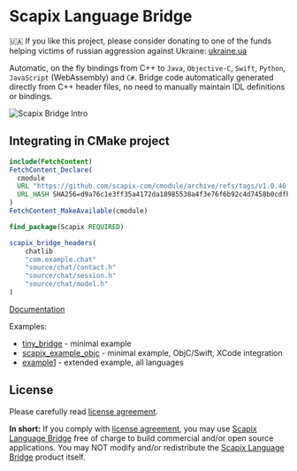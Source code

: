 ﻿# Scapix Language Bridge

🇺🇦 If you like this project, please consider donating to one of the funds helping victims of russian aggression against Ukraine: [ukraine.ua](https://war.ukraine.ua/donate/)

Automatic, on the fly bindings from C++ to `Java`, `Objective-C`, `Swift`, `Python`, `JavaScript` (WebAssembly) and `C#`.
Bridge code automatically generated directly from C++ header files, no need to manually maintain IDL definitions or bindings.

![Scapix Bridge Intro](https://www.scapix.com/img/scapix_intro.png)

## Integrating in CMake project

```cmake
include(FetchContent)
FetchContent_Declare(
  cmodule
  URL "https://github.com/scapix-com/cmodule/archive/refs/tags/v1.0.46.tar.gz"
  URL_HASH SHA256=d9a76c1e3ff35a4172da18985538a4f3e76f6b92c4d7458b0cdfbdc0bbf78264
)
FetchContent_MakeAvailable(cmodule)

find_package(Scapix REQUIRED)

scapix_bridge_headers(
    chatlib
    "com.example.chat"
    "source/chat/contact.h"
    "source/chat/session.h"
    "source/chat/model.h"
)
```

[Documentation](https://www.scapix.com/)

Examples:

- [tiny_bridge](https://github.com/scapix-com/tiny_bridge) - minimal example
- [scapix_example_objc](https://github.com/scapix-com/scapix_example_objc) - minimal example, ObjC/Swift, XCode integration
- [example1](https://github.com/scapix-com/example1) - extended example, all languages

## License

Please carefully read [license agreement](LICENSE.txt).

**In short:**
If you comply with [license agreement](LICENSE.txt), you may use [Scapix Language Bridge](https://www.scapix.com) free of charge to build commercial and/or open source applications.
You may NOT modify and/or redistribute the [Scapix Language Bridge](https://www.scapix.com) product itself.
